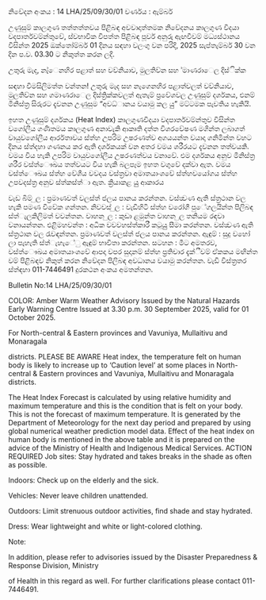නිවේදන අංකය : 14 LHA/25/09/30/01 වර්ණය : ඇම්බර්

උණුසුම් කාලගුණ තත්තත්තවය පිළිබඳ අවවාදාත්තමක නිවේදනය කාලගුණ විදයා වදපාර්තවම්න්තුවේ, ස්වභාවික විපත්ත පිළිබඳ පූර්ව අනුරු ඇඟවීවම් මධ්‍යස්ථානය විසින්ත 2025 ඔක්තෝම්බර් 01 දිනය සඳහා වලංගු වන පරිදි, 2025 සැප්තැම්බර් 30 වන දින ප.ව. 03.30 ට නිකුත්ත කරන ලදි.

උතුරු මැද, නැ්ෙනහිර පළාත් සහ වව්නියාව, මුලතිව්න සහ ්මාණරාෙල දිස්ික්ක

සඳහා විමසිලිමත්ත වන්තන! උතුරු මැද සහ නැගෙනහිර පළාත්වලත් වව්නියාව, මුලතිව්න සහ ගමාණරාෙල දිස්ත්‍රික්කවලත් ඇතැම් ප්‍රවේශවල උණුසුම් දර්ශකය, එනම් මිනිස්ත්‍ර සිරුරට දැවනන උණුසුම “අවධ්‍ානය වයාමු කල යුු” මට්ටමක පැවතිය හැකියි.

ඉහත උණුසුම් දර්ශකය (Heat Index) කාලගුණවිදයා වදපාර්තවම්න්තුව විසින්ත වගෝලීය ගණිතමය කාලගුණ අනාවැකි ආකෘති දත්ත විශරවේෂණ මගින්ත ලබාගත් වායුවගෝලීය ආර්රතාවය ස්ත්‍හ උපරිම උෂරණත්ව අගයයන්ත වයාදා ගනිමින්ත වහට දිනය ස්ත්‍දහා ගණනය කර ඇති දර්ශකයක් වන අතර වමය ශරීරයට දැවනන තත්වයකි. වමය විය හැකි උපරිම වායුවගෝලීය උෂරණත්වය වනාවේ. එම දර්ශකය අනුව මිනිස්ත්‍ර ශරීර වස්ත්‍ෞඛය තත්වයට විය හැකි බලපෑම ඉහත වගුවේ දක්වා ඇත. වමය වස්ත්‍ෞඛය ස්ත්‍හ වේශීය වවදය වස්ත්‍රවා අමාතයාංශවේ ස්ත්‍හවයෝගය ස්ත්‍හ උපවදස්ත්‍ර අනුව ස්ත්‍කස්ත්‍ා ඇත. ක්‍රියාකළ යුු ආකාරය

වැඩ බිම් ුල : ප්‍රමාණවත් වලස්ත්‍ ජලය පානය කරන්තන. වස්ත්‍වණ ඇති ස්ත්‍රථාන වල හැකි පමණ විවේක ගන්තන. නිවවස් ුල : වැඩිහිටි ස්ත්‍හ වරෝගී පුේගලයින්ත පිලිබඳ ස්ත්‍ැලකිලිමත් වවන්තන. වාහන ුල : කුඩා ළමුන්ත වාහන ුල තනියම රඳවා වනායන්තන. එළිමහවන්ත : අධික වවවහස්ත්‍කාරී කටුයුු සීමා කරන්තන. වස්ත්‍වණ ඇති ස්ත්‍රථාන වල රැවඳන්තන. ප්‍රමාණවත් වලස්ත්‍ ජලය පානය කරන්තන. ඇඳුම් : සුදු වහෝ ලා පැහැති ස්ත්‍ැහැේු ඇඳුම් භාවිතා කරන්තන. සටහන : මීට අමතරව, වස්ත්‍ෞඛය අමාතයාංශවේ ආපදා වපර සුදානම් ස්ත්‍හ ප්‍රතිචාර දැක්ීවම් ඒකකය මඟින්ත වම් පිළිබඳව නිකුත් කරන නිවේදන පිලිබඳ අවධානය වයාමු කරන්තන. වැඩි විස්ත්‍රතර ස්ත්‍ඳහා 011-7446491 දුරකථන අංකය අමතන්තන.

Bulletin No:14 LHA/25/09/30/01

COLOR: Amber Warm Weather Advisory Issued by the Natural Hazards Early Warning Centre Issued at 3.30 p.m. 30 September 2025, valid for 01 October 2025.

For North-central & Eastern provinces and Vavuniya, Mullaitivu and Monaragala

districts. PLEASE BE AWARE Heat index, the temperature felt on human body is likely to increase up to ‘Caution level’ at some places in North-central & Eastern provinces and Vavuniya, Mullaitivu and Monaragala districts.

The Heat Index Forecast is calculated by using relative humidity and maximum temperature and this is the condition that is felt on your body. This is not the forecast of maximum temperature. It is generated by the Department of Meteorology for the next day period and prepared by using global numerical weather prediction model data. Effect of the heat index on human body is mentioned in the above table and it is prepared on the advice of the Ministry of Health and Indigenous Medical Services. ACTION REQUIRED Job sites: Stay hydrated and takes breaks in the shade as often as possible.

Indoors: Check up on the elderly and the sick.

Vehicles: Never leave children unattended.

Outdoors: Limit strenuous outdoor activities, find shade and stay hydrated.

Dress: Wear lightweight and white or light-colored clothing.

Note:

In addition, please refer to advisories issued by the Disaster Preparedness & Response Division, Ministry

of Health in this regard as well. For further clarifications please contact 011-7446491.
